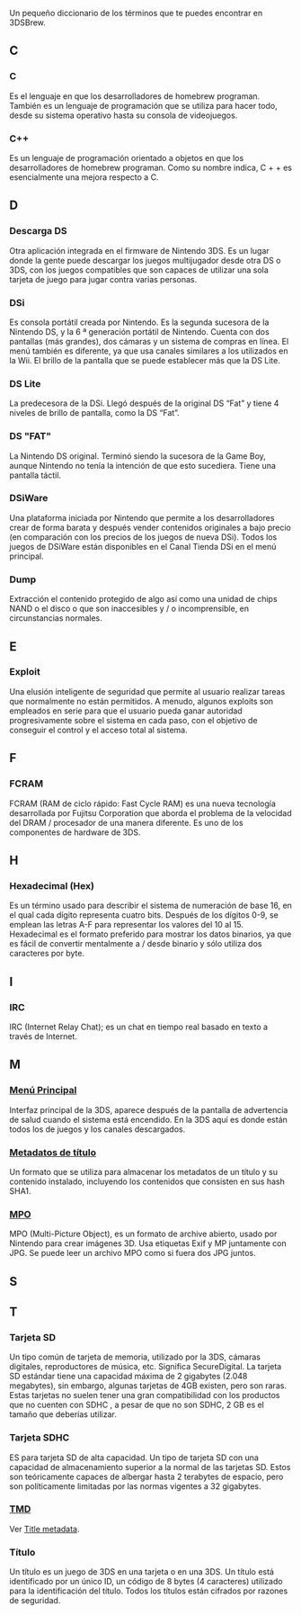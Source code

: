 Un pequeño diccionario de los términos que te puedes encontrar en
3DSBrew.

## C

### C

Es el lenguaje en que los desarrolladores de homebrew programan. También
es un lenguaje de programación que se utiliza para hacer todo, desde su
sistema operativo hasta su consola de videojuegos.

### C++

Es un lenguaje de programación orientado a objetos en que los
desarrolladores de homebrew programan. Como su nombre indica, C + + es
esencialmente una mejora respecto a C.

## D

### Descarga DS

Otra aplicación integrada en el firmware de Nintendo 3DS. Es un lugar
donde la gente puede descargar los juegos multijugador desde otra DS o
3DS, con los juegos compatibles que son capaces de utilizar una sola
tarjeta de juego para jugar contra varias personas.

### DSi

Es consola portátil creada por Nintendo. Es la segunda sucesora de la
Nintendo DS, y la 6 ª generación portátil de Nintendo. Cuenta con dos
pantallas (más grandes), dos cámaras y un sistema de compras en línea.
El menú también es diferente, ya que usa canales similares a los
utilizados en la Wii. El brillo de la pantalla que se puede establecer
más que la DS Lite.

### DS Lite

La predecesora de la DSi. Llegó después de la original DS “Fat” y tiene
4 niveles de brillo de pantalla, como la DS “Fat”.

### DS "FAT"

La Nintendo DS original. Terminó siendo la sucesora de la Game Boy,
aunque Nintendo no tenía la intención de que esto sucediera. Tiene una
pantalla táctil.

### DSiWare

Una plataforma iniciada por Nintendo que permite a los desarrolladores
crear de forma barata y después vender contenidos originales a bajo
precio (en comparación con los precios de los juegos de nueva DSi).
Todos los juegos de DSiWare están disponibles en el Canal Tienda DSi en
el menú principal.

### Dump

Extracción el contenido protegido de algo así como una unidad de chips
NAND o el disco o que son inaccesibles y / o incomprensible, en
circunstancias normales.

## E

### Exploit

Una elusión inteligente de seguridad que permite al usuario realizar
tareas que normalmente no están permitidos. A menudo, algunos exploits
son empleados en serie para que el usuario pueda ganar autoridad
progresivamente sobre el sistema en cada paso, con el objetivo de
conseguir el control y el acceso total al sistema.

## F

### FCRAM

FCRAM (RAM de ciclo rápido: Fast Cycle RAM) es una nueva tecnología
desarrollada por Fujitsu Corporation que aborda el problema de la
velocidad del DRAM / procesador de una manera diferente. Es uno de los
componentes de hardware de 3DS.

## H

### Hexadecimal (Hex)

Es un término usado para describir el sistema de numeración de base 16,
en el qual cada dígito representa cuatro bits. Después de los dígitos
0-9, se emplean las letras A-F para representar los valores del 10 al
15. Hexadecimal es el formato preferido para mostrar los datos binarios,
ya que es fácil de convertir mentalmente a / desde binario y sólo
utiliza dos caracteres por byte.

## I

### IRC

IRC (Internet Relay Chat); es un chat en tiempo real basado en texto a
través de Internet.

## M

### [Menú Principal](Menú_Principal "wikilink")

Interfaz principal de la 3DS, aparece después de la pantalla de
advertencia de salud cuando el sistema está encendido. En la 3DS aquí es
donde están todos los de juegos y los canales descargados.

### [Metadatos de título](Title_metadata/es "wikilink")

Un formato que se utiliza para almacenar los metadatos de un título y su
contenido instalado, incluyendo los contenidos que consisten en sus hash
SHA1.

### [MPO](MPO "wikilink")

MPO (Multi-Picture Object), es un formato de archive abierto, usado por
Nintendo para crear imágenes 3D. Usa etiquetas Exif y MP juntamente con
JPG. Se puede leer un archivo MPO como si fuera dos JPG juntos.

## S

## T

### Tarjeta SD

Un tipo común de tarjeta de memoria, utilizado por la 3DS, cámaras
digitales, reproductores de música, etc. Significa SecureDigital. La
tarjeta SD estándar tiene una capacidad máxima de 2 gigabytes (2.048
megabytes), sin embargo, algunas tarjetas de 4GB existen, pero son
raras. Estas tarjetas no suelen tener una gran compatibilidad con los
productos que no cuenten con SDHC , a pesar de que no son SDHC, 2 GB es
el tamaño que deberías utilizar.

### Tarjeta SDHC

ES para tarjeta SD de alta capacidad. Un tipo de tarjeta SD con una
capacidad de almacenamiento superior a la normal de las tarjetas SD.
Estos son teóricamente capaces de albergar hasta 2 terabytes de espacio,
pero son políticamente limitadas por las normas vigentes a 32 gigabytes.

### [TMD](TMD "wikilink")

Ver [Title metadata](Title_metadata "wikilink").

### Título

Un título es un juego de 3DS en una tarjeta o en una 3DS. Un título está
identificado por un único ID, un código de 8 bytes (4 caracteres)
utilizado para la identificación del título. Todos los títulos están
cifrados por razones de seguridad.